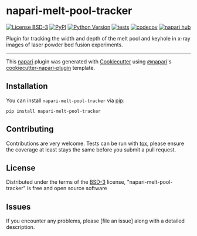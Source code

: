# napari-melt-pool-tracker

[![License BSD-3](https://img.shields.io/pypi/l/napari-melt-pool-tracker.svg?color=green)](https://github.com/faymanns/napari-melt-pool-tracker/raw/main/LICENSE)
[![PyPI](https://img.shields.io/pypi/v/napari-melt-pool-tracker.svg?color=green)](https://pypi.org/project/napari-melt-pool-tracker)
[![Python Version](https://img.shields.io/pypi/pyversions/napari-melt-pool-tracker.svg?color=green)](https://python.org)
[![tests](https://github.com/faymanns/napari-melt-pool-tracker/workflows/tests/badge.svg)](https://github.com/faymanns/napari-melt-pool-tracker/actions)
[![codecov](https://codecov.io/gh/faymanns/napari-melt-pool-tracker/branch/main/graph/badge.svg)](https://codecov.io/gh/faymanns/napari-melt-pool-tracker)
[![napari hub](https://img.shields.io/endpoint?url=https://api.napari-hub.org/shields/napari-melt-pool-tracker)](https://napari-hub.org/plugins/napari-melt-pool-tracker)

Plugin for tracking the width and depth of the melt pool and keyhole in x-ray images of laser powder bed fusion experiments.

----------------------------------

This [napari] plugin was generated with [Cookiecutter] using [@napari]'s [cookiecutter-napari-plugin] template.

<!--
Don't miss the full getting started guide to set up your new package:
https://github.com/napari/cookiecutter-napari-plugin#getting-started

and review the napari docs for plugin developers:
https://napari.org/stable/plugins/index.html
-->

## Installation

You can install `napari-melt-pool-tracker` via [pip]:

    pip install napari-melt-pool-tracker




## Contributing

Contributions are very welcome. Tests can be run with [tox], please ensure
the coverage at least stays the same before you submit a pull request.

## License

Distributed under the terms of the [BSD-3] license,
"napari-melt-pool-tracker" is free and open source software

## Issues

If you encounter any problems, please [file an issue] along with a detailed description.

[napari]: https://github.com/napari/napari
[Cookiecutter]: https://github.com/audreyr/cookiecutter
[@napari]: https://github.com/napari
[MIT]: http://opensource.org/licenses/MIT
[BSD-3]: http://opensource.org/licenses/BSD-3-Clause
[GNU GPL v3.0]: http://www.gnu.org/licenses/gpl-3.0.txt
[GNU LGPL v3.0]: http://www.gnu.org/licenses/lgpl-3.0.txt
[Apache Software License 2.0]: http://www.apache.org/licenses/LICENSE-2.0
[Mozilla Public License 2.0]: https://www.mozilla.org/media/MPL/2.0/index.txt
[cookiecutter-napari-plugin]: https://github.com/napari/cookiecutter-napari-plugin

[napari]: https://github.com/napari/napari
[tox]: https://tox.readthedocs.io/en/latest/
[pip]: https://pypi.org/project/pip/
[PyPI]: https://pypi.org/
